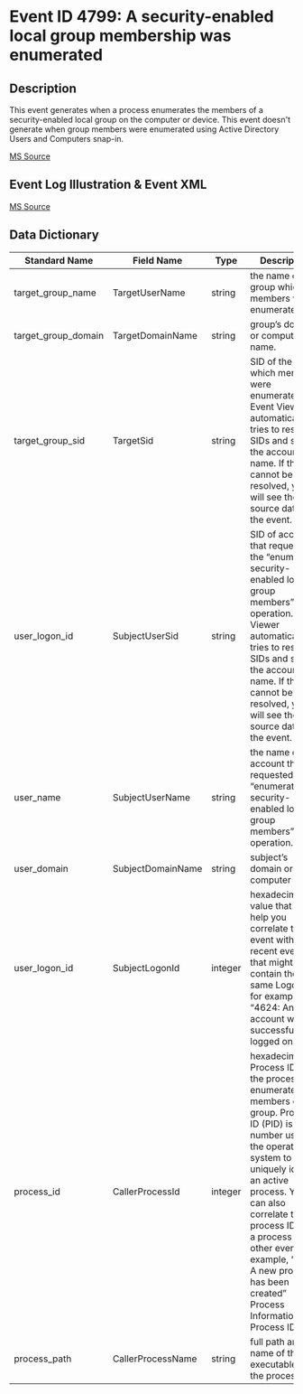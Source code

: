 # Event ID 4799: A security-enabled local group membership was enumerated

## Description

This event generates when a process enumerates the members of a security-enabled local group on the computer or device. This event doesn't generate when group members were enumerated using Active Directory Users and Computers snap-in.

[MS Source](https://github.com/MicrosoftDocs/windows-itpro-docs/blob/master/windows/security/threat-protection/auditing/event-4799.md)

## Event Log Illustration & Event XML

[MS Source](https://github.com/MicrosoftDocs/windows-itpro-docs/blob/master/windows/security/threat-protection/auditing/event-4799.md)

## Data Dictionary

|	Standard Name	|	Field Name	|	Type	|	Description	|	Sample Value	|
|	----------------	|	----------------	|	----------------	|	----------------	|	----------------	|
|	target_group_name	|	TargetUserName	|	string	|	the name of the group which members were enumerated.	|	Administrators	|
|	target_group_domain	|	TargetDomainName	|	string	|	group’s domain or computer name.	|	Builtin	|
|	target_group_sid	|	TargetSid	|	string	|	SID of the group which members were enumerated. Event Viewer automatically tries to resolve SIDs and show the account name. If the SID cannot be resolved, you will see the source data in the event.	|	S-1-5-32-544	|
|	user_logon_id	|	SubjectUserSid	|	string	|	SID of account that requested the “enumerate security-enabled local group members” operation. Event Viewer automatically tries to resolve SIDs and show the account name. If the SID cannot be resolved, you will see the source data in the event.	|	S-1-5-21-1377283216-344919071-3415362939-1104	|
|	user_name	|	SubjectUserName	|	string	|	the name of the account that requested the “enumerate security-enabled local group members” operation.	|	dadmin	|
|	user_domain	|	SubjectDomainName	|	string	|	subject’s domain or computer name.	|	CONTOSO	|
|	user_logon_id	|	SubjectLogonId	|	integer	|	hexadecimal value that can help you correlate this event with recent events that might contain the same Logon ID, for example, “4624: An account was successfully logged on.”	|	0x72d9d	|
|	process_id	|	CallerProcessId	|	integer	|	hexadecimal Process ID of the process that enumerated the members of the group. Process ID (PID) is a number used by the operating system to uniquely identify an active process. You can also correlate this process ID with a process ID in other events, for example, “4688: A new process has been created” Process Information\New Process ID.	|	0xc80	|
|	process_path	|	CallerProcessName	|	string	|	full path and the name of the executable for the process.	|	C:\\Windows\\System32\\mmc.exe	|